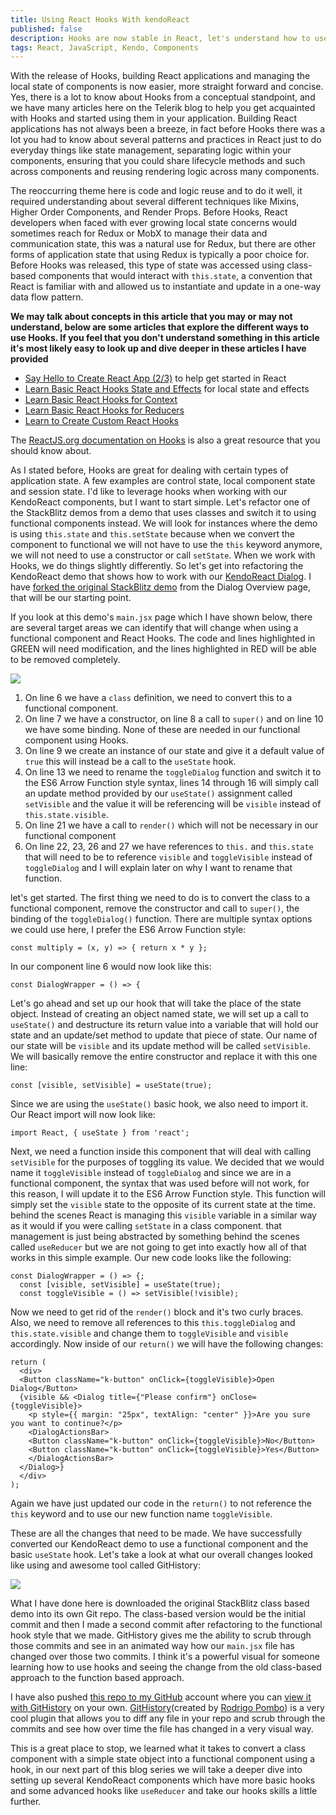 ```yaml
---
title: Using React Hooks With kendoReact
published: false
description: Hooks are now stable in React, let's understand how to use them with everyday KendoReact components.
tags: React, JavaScript, Kendo, Components
---
```


With the release of Hooks, building React applications and managing the local state of components is now easier, more straight forward and concise. Yes, there is a lot to know about Hooks from a conceptual standpoint, and we have many articles here on the Telerik blog to help you get acquainted with Hooks and started using them in your application. Building React applications has not always been a breeze, in fact before Hooks there was a lot you had to know about several patterns and practices in React just to do everyday things like state management, separating logic within your components, ensuring that you could share lifecycle methods and such across components and reusing rendering logic across many components. 

The reoccurring theme here is code and logic reuse and to do it well, it required understanding about several different techniques like Mixins, Higher Order Components, and Render Props. Before Hooks, React developers when faced with ever growing local state concerns would sometimes reach for Redux or MobX to manage their data and communication state, this was a natural use for Redux, but there are other forms of application state that using Redux is typically a poor choice for. Before Hooks was released, this type of state was accessed using class-based components that would interact with `this.state`, a convention that React is familiar with and allowed us to instantiate and update in a one-way data flow pattern.

**We may talk about concepts in this article that you may or may not understand, below are some articles that explore the different ways to use Hooks. If you feel that you don't understand something in this article it's most likely easy to look up and dive deeper in these articles I have provided**

- [Say Hello to Create React App (2/3)](https://www.telerik.com/blogs/hello-create-react-app-2) to help get started in React
- [Learn Basic React Hooks State and Effects](https://www.telerik.com/blogs/how-to-use-basic-react-hooks-for-state-and-effects) for local state and effects
- [Learn Basic React Hooks for Context](https://www.telerik.com/blogs/how-to-use-basic-react-hooks-for-context) 
- [Learn Basic React Hooks for Reducers](https://www.telerik.com/blogs/how-to-use-basic-react-hooks-for-reducers) 
- [Learn to Create Custom React Hooks](https://www.telerik.com/blogs/everything-you-need-to-create-a-custom-react-hook) 

The [ReactJS.org documentation on Hooks](https://reactjs.org/docs/hooks-intro.html) is also a great resource that you should know about.

As I stated before, Hooks are great for dealing with certain types of application state. A few examples are control state, local component state and session state. I'd like to leverage hooks when working with our KendoReact components, but I want to start simple. Let's refactor one of the StackBlitz demos from a demo that uses classes and switch it to using functional components instead. We will look for instances where the demo is using `this.state` and `this.setState` because when we convert the component to functional we will not have to use the `this` keyword anymore, we will not need to use a constructor or call `setState`. When we work with Hooks, we do things slightly differently. So let's get into refactoring the KendoReact demo that shows how to work with our [KendoReact Dialog](https://www.telerik.com/kendo-react-ui/components/dialogs/dialog). I have [forked the original StackBlitz demo](https://stackblitz.com/edit/kendoreact-dialog-class-based?file=app/main.jsx) from the Dialog Overview page, that will be our starting point.

If you look at this demo's `main.jsx` page which I have shown below, there are several target areas we can identify that will change when using a functional component and React Hooks. The code and lines highlighted in GREEN will need modification, and the lines highlighted in RED will be able to be removed completely.

![](https://d585tldpucybw.cloudfront.net/sfimages/default-source/default-album/refactor_highlightsd0a7fbadfafc46d9a85a3d76286e1d3e.png?sfvrsn=67caeb6d_0)

1. On line 6 we have a `class` definition, we need to convert this to a functional component.
2. On line 7 we have a constructor, on line 8 a call to `super()` and on line 10 we have some binding. None of these are needed in our functional component using Hooks.
3. On line 9 we create an instance of our state and give it a default value of `true` this will instead be a call to the `useState` hook.
4. On line 13 we need to rename the `toggleDialog` function and switch it to the ES6 Arrow Function style syntax, lines 14 through 16 will simply call an update method provided by our `useState()` assignment called `setVisible` and the value it will be referencing will be `visible` instead of `this.state.visible`.
5. On line 21 we have a call to `render()` which will not be necessary in our functional component
6. On line 22, 23, 26 and 27 we have references to `this.` and `this.state` that will need to be to reference `visible` and `toggleVisible` instead of `toggleDialog` and I will explain later on why I want to rename that function.

let's get started. The first thing we need to do is to convert the class to a functional component, remove the constructor and call to `super()`, the binding of the `toggleDialog()` function. There are multiple syntax options we could use here, I prefer the ES6 Arrow Function style:

    const multiply = (x, y) => { return x * y };  

In our component line 6 would now look like this:

    const DialogWrapper = () => {

Let's go ahead and set up our hook that will take the place of the state object. Instead of creating an object named state, we will set up a call to `useState()` and destructure its return value into a variable that will hold our state and an update/set method to update that piece of state. Our name of our state will be `visible` and its update method will be called `setVisible`. We will basically remove the entire constructor and replace it with this one line:

    const [visible, setVisible] = useState(true);

Since we are using the `useState()` basic hook, we also need to import it. Our React import will now look like:

    import React, { useState } from 'react';

Next, we need a function inside this component that will deal with calling `setVisible` for the purposes of toggling its value. We decided that we would name it `toggleVisible` instead of `toggleDialog` and since we are in a functional component, the syntax that was used before will not work, for this reason, I will update it to the ES6 Arrow Function style. This function will simply set the `visible` state to the opposite of its current state at the time. behind the scenes React is managing this `visible` variable in a similar way as it would if you were calling `setState` in a class component. that management is just being abstracted by something behind the scenes called `useReducer` but we are not going to get into exactly how all of that works in this simple example. Our new code looks like the following:

    const DialogWrapper = () => {;
      const [visible, setVisible] = useState(true);
      const toggleVisible = () => setVisible(!visible);

Now we need to get rid of the `render()` block and it's two curly braces. Also, we need to remove all references to this `this.toggleDialog` and `this.state.visible` and change them to `toggleVisible` and `visible` accordingly. Now inside of our `return()` we will have the following changes:

    return (
      <div>
      <Button className="k-button" onClick={toggleVisible}>Open Dialog</Button>
      {visible && <Dialog title={"Please confirm"} onClose={toggleVisible}>
        <p style={{ margin: "25px", textAlign: "center" }}>Are you sure you want to continue?</p>
        <DialogActionsBar>
        <Button className="k-button" onClick={toggleVisible}>No</Button>
        <Button className="k-button" onClick={toggleVisible}>Yes</Button>
        </DialogActionsBar>
      </Dialog>}
      </div>
    );

Again we have just updated our code in the `return()` to not reference the `this` keyword and to use our new function name `toggleVisible`.

These are all the changes that need to be made. We have successfully converted our KendoReact demo to use a functional component and the basic `useState` hook. Let's take a look at what our overall changes looked like using and awesome tool called GitHistory:

![](https://d585tldpucybw.cloudfront.net/sfimages/default-source/default-album/class-vs-functional-animation.gif?sfvrsn=8a9c864d_0)

What I have done here is downloaded the original StackBlitz class based demo into its own Git repo. The class-based version would be the initial commit and then I made a second commit after refactoring to the functional hook style that we made. GitHistory gives me the ability to scrub through those commits and see in an animated way how our `main.jsx` file has changed over those two commits. I think it's a powerful visual for someone learning how to use hooks and seeing the change from the old class-based approach to the function based approach.

I have also pushed [this repo to my GitHub](https://github.com/httpJunkie/kendoreact-dialog-to-hooks-demo) account where you can [view it with GitHistory](https://github.githistory.xyz/httpJunkie/kendoreact-dialog-to-hooks-demo/blob/master/src/app/main.jsx) on your own. [GitHistory](https://github.com/pomber/git-history)(created by [Rodrigo Pombo](https://github.com/pomber)) is a very cool plugin that allows you to diff any file in your repo and scrub through the commits and see how over time the file has changed in a very visual way.

This is a great place to stop, we learned what it takes to convert a class component with a simple state object into a functional component using a hook, in our next part of this blog series we will take a deeper dive into setting up several KendoReact components which have more basic hooks and some advanced hooks like `useReducer` and take our hooks skills a little further.